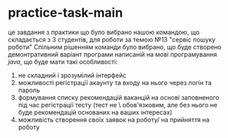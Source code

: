 # practice-task-main

це завдання з практики що було вибрано нашою командою, що складається з 3 студентів, для роботи за темою №13 "сервіс пошуку роботи"
Спільним рішенням команди було вибрано, що буде створено демонтративний варіант програми написаній на мові програмування *java*, що буде мати такі особливості:
1) не складний і зрозумілий інтерфейс
2) можливості регістрації акаунту та входу на нього через логін та пароль
3) формування списку рекомендацій ваканцій на основі заповненого під час регістрації тесту (тест не \ обов'язковим, але без нього не буде рекомендацій основаних на ваших інтересах)
4) можливість створення своїх заявок на роботу/ на прийняття на роботу

